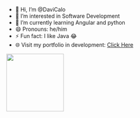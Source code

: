 - 👋 Hi, I’m @DaviCalo
- 👀 I’m interested in Software Development
- 🌱 I’m currently learning Angular and python
- 😄 Pronouns: he/him
- ⚡ Fun fact: I like Java 😂
- 🌐 Visit my portfolio in development: [Click Here](https://new-portifolio-chi.vercel.app/)

<!---
<div style="height:100px;">
  <img src="https://cdn.jsdelivr.net/gh/devicons/devicon@latest/icons/python/python-original.svg" width="50" />    
  <img src="https://cdn.jsdelivr.net/gh/devicons/devicon@latest/icons/mysql/mysql-original-wordmark.svg" width="50" />
  <img src="https://cdn.jsdelivr.net/gh/devicons/devicon@latest/icons/react/react-original.svg" width="50" />
  <img src="https://cdn.jsdelivr.net/gh/devicons/devicon@latest/icons/angular/angular-original.svg" width="50" />
  <img src="https://cdn.jsdelivr.net/gh/devicons/devicon@latest/icons/typescript/typescript-original.svg" width="50" />
</div>
--->

<img height="150em" src="https://github-readme-stats.vercel.app/api/top-langs/?username=davicalo&layout=compact&langs_count=7&theme=codeSTACKr"/>

<!---
DaviCalo/DaviCalo is a ✨ special ✨ repository because its `README.md` (this file) appears on your GitHub profile.
You can click the Preview link to take a look at your changes.
---- 📫 How to reach me ...
--->
